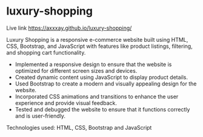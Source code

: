 # luxury-shopping

Live link https://axxxay.github.io/luxury-shopping/

Luxury Shopping is a responsive e-commerce website built using HTML, CSS, Bootstrap, and JavaScript with features like product listings, filtering, and shopping cart functionality.

  - Implemented a responsive design to ensure that the website is optimized for different screen sizes and devices.
  - Created dynamic content using JavaScript to display product details.
  - Used Bootstrap to create a modern and visually appealing design for the website.
  - Incorporated CSS animations and transitions to enhance the user experience and provide visual feedback.
  - Tested and debugged the website to ensure that it functions correctly and is user-friendly.
  
Technologies used: HTML, CSS, Bootstrap and JavaScript
